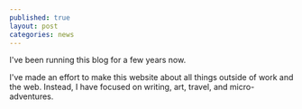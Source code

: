 ```yaml
---
published: true
layout: post
categories: news
---
```


I've been running this blog for a few years now.

I've made an effort to make this website about all things outside of work and the web. Instead, I have focused on writing, art, travel, and micro-adventures.